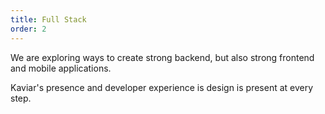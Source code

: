 ```yaml
---
title: Full Stack
order: 2
---
```


We are exploring ways to create strong backend, but also strong frontend and mobile applications.

Kaviar's presence and developer experience is design is present at every step.
